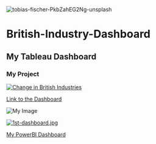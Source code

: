 ![tobias-fischer-PkbZahEG2Ng-unsplash](https://user-images.githubusercontent.com/125282550/231796669-aefbefed-0e1f-4b82-8872-a5f8f4dac8e1.jpg)
# British-Industry-Dashboard

## My Tableau Dashboard
### My Project

<div class='tableauPlaceholder' id='viz1681392524599' style='position: relative'><noscript><a href='#'><img alt='Change in British Industries ' src='https:&#47;&#47;public.tableau.com&#47;static&#47;images&#47;Ch&#47;ChangeinBritishIndustries_16787953758650&#47;ChangeinBritishIndustries&#47;1_rss.png' style='border: none' /></a></noscript><object class='tableauViz'  style='display:none;'><param name='host_url' value='https%3A%2F%2Fpublic.tableau.com%2F' /> <param name='embed_code_version' value='3' /> <param name='site_root' value='' /><param name='name' value='ChangeinBritishIndustries_16787953758650&#47;ChangeinBritishIndustries' /><param name='tabs' value='no' /><param name='toolbar' value='yes' /><param name='static_image' value='https:&#47;&#47;public.tableau.com&#47;static&#47;images&#47;Ch&#47;ChangeinBritishIndustries_16787953758650&#47;ChangeinBritishIndustries&#47;1.png' /> <param name='animate_transition' value='yes' /><param name='display_static_image' value='yes' /><param name='display_spinner' value='yes' /><param name='display_overlay' value='yes' /><param name='display_count' value='yes' /><param name='language' value='en-GB' /></object></div>                

[Link to the Dashboard](https://public.tableau.com/views/ChangeinBritishIndustries_16787953758650/ChangeinBritishIndustries?:language=en-GB&:display_count=n&:origin=viz_share_link)



![My Image](https://thurrott.s3.amazonaws.com/wp-content/uploads/sites/2/2023/01/GitHub.jpeg)

[![1st-dashboard.jpg](https://i.postimg.cc/FKQNsx3Y/1st-dashboard.jpg)](https://postimg.cc/21TP0hHY)

[My PowerBI Dashboard](https://app.powerbi.com/links/Pz2YLaZHbf?ctid=6efd0f20-57c8-4447-b53f-00d4992ca50b&pbi_source=linkShare)
